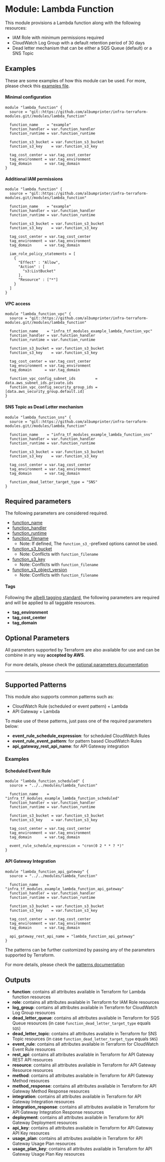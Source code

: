 # Module: Lambda Function

This module provisions a Lambda function along with the following resources:

* IAM Role with minimum permissions required
* CloudWatch Log Group with a default retention period of 30 days
* Dead letter mechanism that can be either a SQS Queue (default) or a SNS Topic

## Examples 

These are some examples of how this module can be used. For more, please check this [examples file](../../examples/lambda_function/main.tf).

#### Minimal configuration
```
module "lambda_function" {
  source = "git::https://github.com/albumprinter/infra-terraform-modules.git//modules/lambda_function"

  function_name    = "example"
  function_handler = var.function_handler
  function_runtime = var.function_runtime

  function_s3_bucket = var.function_s3_bucket
  function_s3_key    = var.function_s3_key

  tag_cost_center = var.tag_cost_center
  tag_environment = var.tag_environment
  tag_domain      = var.tag_domain
}
```

#### Additional IAM permissions
```
module "lambda_function" {
  source = "git::https://github.com/albumprinter/infra-terraform-modules.git//modules/lambda_function"

  function_name    = "example"
  function_handler = var.function_handler
  function_runtime = var.function_runtime

  function_s3_bucket = var.function_s3_bucket
  function_s3_key    = var.function_s3_key

  tag_cost_center = var.tag_cost_center
  tag_environment = var.tag_environment
  tag_domain      = var.tag_domain

  iam_role_policy_statements = [
    {
      "Effect" : "Allow",
      "Action" : [
        "s3:ListBucket"
      ],
      "Resource" : ["*"]
    }
  ]
}
```

#### VPC access
```
module "lambda_function_vpc" {
  source = "git::https://github.com/albumprinter/infra-terraform-modules.git//modules/lambda_function"

  function_name    = "infra_tf_modules_example_lambda_function_vpc"
  function_handler = var.function_handler
  function_runtime = var.function_runtime

  function_s3_bucket = var.function_s3_bucket
  function_s3_key    = var.function_s3_key

  tag_cost_center = var.tag_cost_center
  tag_environment = var.tag_environment
  tag_domain      = var.tag_domain

  function_vpc_config_subnet_ids         = data.aws_subnet_ids.private.ids
  function_vpc_config_security_group_ids = [data.aws_security_group.default.id]
}
```

#### SNS Topic as Dead Letter mechanism
```
module "lambda_function_sns" {
  source = "git::https://github.com/albumprinter/infra-terraform-modules.git//modules/lambda_function"

  function_name    = "infra_tf_modules_example_lambda_function_sns"
  function_handler = var.function_handler
  function_runtime = var.function_runtime

  function_s3_bucket = var.function_s3_bucket
  function_s3_key    = var.function_s3_key

  tag_cost_center = var.tag_cost_center
  tag_environment = var.tag_environment
  tag_domain      = var.tag_domain

  function_dead_letter_target_type = "SNS"
}
```

## Required parameters

The following parameters are considered required.

* [function_name](https://www.terraform.io/docs/providers/aws/r/lambda_function.html#function_name)
* [function_handler](https://www.terraform.io/docs/providers/aws/r/lambda_function.html#handler)
* [function_runtime](https://www.terraform.io/docs/providers/aws/r/lambda_function.html#runtime)
* [function_filename](https://www.terraform.io/docs/providers/aws/r/lambda_function.html#filename)
  * Note: If defined, The `function_s3_`-prefixed options cannot be used.
* [function_s3_bucket](https://www.terraform.io/docs/providers/aws/r/lambda_function.html#s3_bucket)
  * Note: Conflicts with `function_filename`
* [function_s3_key](https://www.terraform.io/docs/providers/aws/r/lambda_function.html#s3_key)
  * Note: Conflicts with `function_filename`
* [function_s3_object_version](https://www.terraform.io/docs/providers/aws/r/lambda_function.html#s3_object_version)
  * Note: Conflicts with `function_filename`

#### Tags
Following the [albelli tagging standard](https://wiki.albelli.net/wiki/Albelli_AWS_Tagging_standards), the following parameters are required and will be applied to all taggable resources.

* **tag_environment**
* **tag_cost_center**
* **tag_domain**

## Optional Parameters

All parameters supported by Terraform are also available for use and can be combine in any way **accepted by AWS**.

For more details, please check the [optional parameters documentation](docs/optional_parameters.md)

------

## Supported Patterns 

This module also supports common patterns such as:

* CloudWatch Rule (scheduled or event pattern) + Lambda
* API Gateway + Lambda

To make use of these patterns, just pass one of the required parameters below:

* **event_rule_schedule_expression**: for scheduled CloudWatch Rules
* **event_rule_event_pattern**: for pattern based CloudWatch Rules
* **api_gateway_rest_api_name**: for API Gateway integration

### Examples

#### Scheduled Event Rule
```
module "lambda_function_scheduled" {
  source = "../../modules/lambda_function"

  function_name    = "infra_tf_modules_example_lambda_function_scheduled"
  function_handler = var.function_handler
  function_runtime = var.function_runtime

  function_s3_bucket = var.function_s3_bucket
  function_s3_key    = var.function_s3_key

  tag_cost_center = var.tag_cost_center
  tag_environment = var.tag_environment
  tag_domain      = var.tag_domain

  event_rule_schedule_expression = "cron(0 2 * * ? *)"
}
```


#### API Gateway Integration
```
module "lambda_function_api_gateway" {
  source = "../../modules/lambda_function"

  function_name    = "infra_tf_modules_example_lambda_function_api_gateway"
  function_handler = var.function_handler
  function_runtime = var.function_runtime

  function_s3_bucket = var.function_s3_bucket
  function_s3_key    = var.function_s3_key

  tag_cost_center = var.tag_cost_center
  tag_environment = var.tag_environment
  tag_domain      = var.tag_domain

  api_gateway_rest_api_name = "lambda_function_api_gateway"
}
```

The patterns can be further customized by passing any of the parameters supported by Terraform.

For more details, please check the [patterns documentation](docs/patterns.md)

## Outputs

* **function**: contains all attributes available in Terraform for Lambda function resources
* **role**: contains all attributes available in Terraform for IAM Role resources
* **log_group**: contains all attributes available in Terraform for CloudWatch Log Group resources
* **dead_letter_queue**: contains all attributes available in Terraform for SQS Queue resources (in case `function_dead_letter_target_type` equals `SQS`)
* **dead_letter_topic**: contains all attributes available in Terraform for SNS Topic resources (in case `function_dead_letter_target_type` equals `SNS`)
* **event_rule**: contains all attributes available in Terraform for CloudWatch Event Rule resources
* **rest_api**: contains all attributes available in Terraform for API Gateway REST API resources
* **resource**: contains all attributes available in Terraform for API Gateway Resource resources
* **method**: contains all attributes available in Terraform for API Gateway Method resources
* **method_response**: contains all attributes available in Terraform for API Gateway Method Response resources
* **integration**: contains all attributes available in Terraform for API Gateway Integration resources
* **integration_response**: contains all attributes available in Terraform for API Gateway Integration Response resources
* **deployment**: contains all attributes available in Terraform for API Gateway Deployment resources
* **api_key**: contains all attributes available in Terraform for API Gateway API Key resources
* **usage_plan**: contains all attributes available in Terraform for API Gateway Usage Plan resources
* **usage_plan_key**: contains all attributes available in Terraform for API Gateway Usage Plan Key resources
